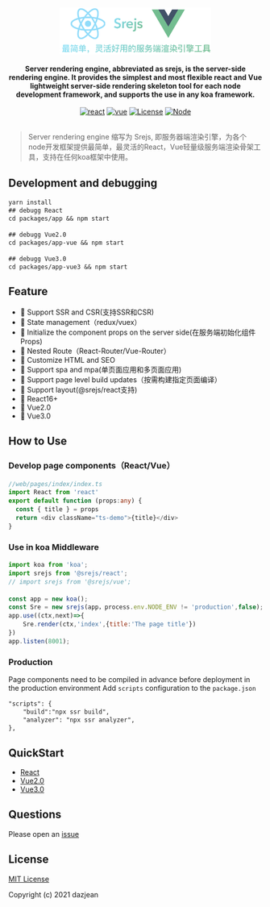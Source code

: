 <div align="center">
  <img src="./doc/Srejs.png" width="300" />
</div>
<br />

<div align="center">
  <strong>Server rendering engine, abbreviated as srejs, is the server-side rendering engine. It provides the simplest and most flexible react and Vue lightweight server-side rendering skeleton tool for each node development framework, and supports the use in any koa framework.</strong>
</div>
<br />
<div align="center">
<a href="https://npmcharts.com/compare/@srejs/react" target="_blank"><img src="https://img.shields.io/npm/dt/@srejs/react" alt="react"></a>
<a href="https://npmcharts.com/compare/@srejs/react" target="_blank"><img src="https://img.shields.io/npm/dt/@srejs/vue" alt="vue"></a>
<a href="https://github.com/dazjean/Srejs" target="_blank"><img src="https://img.shields.io/npm/l/vue.svg" alt="License"></a>
<a href="https://github.com/dazjean/Srejs" target="_blank"><img src="https://img.shields.io/badge/node-%3E=10-green.svg" alt="Node"></a>
</div>
<br />

> Server rendering engine 缩写为 Srejs, 即服务器端渲染引擎，为各个node开发框架提供最简单，最灵活的React，Vue轻量级服务端渲染骨架工具，支持在任何koa框架中使用。

## Development and debugging

```shell
yarn install
## debugg React
cd packages/app && npm start  

## debugg Vue2.0 
cd packages/app-vue && npm start 

## debugg Vue3.0
cd packages/app-vue3 && npm start 
```

## Feature

- 🚀 Support SSR and CSR(支持SSR和CSR)
- 🚀 State management（redux/vuex）
- 🚀 Initialize the component props on the server side(在服务端初始化组件Props)
- 🚀 Nested Route（React-Router/Vue-Router）
- 🚀 Customize HTML and SEO
- 🚀 Support spa and mpa(单页面应用和多页面应用)
- 🚀 Support page level build updates（按需构建指定页面编译）
- 🚀 Support layout(@srejs/react支持)
- 🚀 React16+
- 🚀 Vue2.0
- 🚀 Vue3.0

## How to Use

### Develop page components（React/Vue）

```ts
//web/pages/index/index.ts
import React from 'react'
export default function (props:any) {
  const { title } = props
  return <div className="ts-demo">{title}</div>
}
```

### Use in koa Middleware

```js
import koa from 'koa';
import srejs from '@srejs/react';
// import srejs from '@srejs/vue'; 

const app = new koa();
const Sre = new srejs(app，process.env.NODE_ENV != 'production',false); 
app.use((ctx,next)=>{
    Sre.render(ctx,'index',{title:'The page title'})
})
app.listen(8001);
```

### Production

Page components need to be compiled in advance before deployment in the production environment
Add `scripts` configuration to the `package.json`

```shell
"scripts": {
    "build":"npx ssr build",
    "analyzer": "npx ssr analyzer",
},
```

## QuickStart

- [React](https://github.com/dazjean/Srejs/tree/main/packages/react)
- [Vue2.0](https://github.com/dazjean/Srejs/tree/main/packages/vue)
- [Vue3.0](https://github.com/dazjean/Srejs/tree/main/packages/vue3)

## Questions

Please open an [issue](https://github.com/dazjean/Srejs/issues/new/choose)

## License

[MIT License](./LICENSE)

Copyright (c) 2021 dazjean
